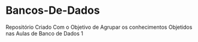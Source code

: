 # Bancos-De-Dados
Repositório Criado Com o Objetivo de Agrupar os conhecimentos Objetidos nas Aulas de Banco de Dados 1
